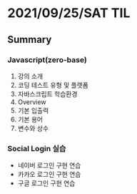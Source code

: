 # 2021/09/25/SAT TIL 
## Summary

### Javascript(zero-base)
1. 강의 소개
2. 코딩 테스트 유형 및 플랫폼
3. 자바스크립트 학습환경
4. Overview
5. 기본 입출력
6. 기본 용어
7. 변수와 상수

### Social Login 실습
- 네이버 로그인 구현 연습
- 카카오 로그인 구현 연습
- 구글 로그인 구현 연습
